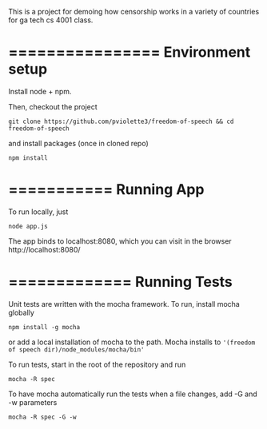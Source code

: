 This is a project for demoing how censorship works in a variety of countries for ga tech cs 4001 class.


================
Environment setup
================
Install node + npm.

Then, checkout the project

```
git clone https://github.com/pviolette3/freedom-of-speech && cd freedom-of-speech
```
and install packages (once in cloned repo)
```
npm install
```

===========
Running App
===========
To run locally, just
```
node app.js
```
The app binds to localhost:8080, which you can visit in the browser http://localhost:8080/

=============
Running Tests
=============
Unit tests are written with the mocha framework. To run, install mocha globally
```
npm install -g mocha
```
or add a local installation of mocha to the path. Mocha installs to ```'(freedom of speech dir)/node_modules/mocha/bin'```

To run tests, start in the root of the repository and run
```
mocha -R spec
```

To have mocha automatically run the tests when a file changes, add -G and -w parameters
```
mocha -R spec -G -w
```
